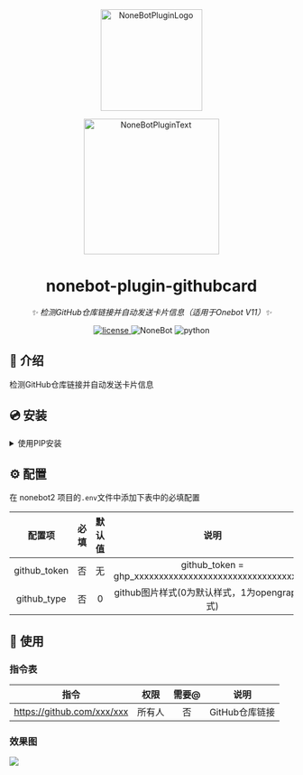 <div align="center">
  <a href="https://v2.nonebot.dev/store"><img src="https://github.com/A-kirami/nonebot-plugin-template/blob/resources/nbp_logo.png" width="180" height="180" alt="NoneBotPluginLogo"></a>
  <br>
  <p><img src="https://github.com/A-kirami/nonebot-plugin-template/blob/resources/NoneBotPlugin.svg" width="240" alt="NoneBotPluginText"></p>
</div>

<div align="center">

# nonebot-plugin-githubcard

_✨ 检测GitHub仓库链接并自动发送卡片信息（适用于Onebot V11）✨_

<a href="./LICENSE">
    <img src="https://camo.githubusercontent.com/6849e28a50157229c6a1426570610ecbe589c68bd7c806f4f7513d7265db8cf2/68747470733a2f2f696d672e736869656c64732e696f2f6769746875622f6c6963656e73652f6e6f6e65706c7567696e2f6e6f6e65626f742d706c7567696e2d706574706574" alt="license">
</a><img src="https://img.shields.io/badge/nonebot-2.0.0rc1+-red.svg" alt="NoneBot">
<img src="https://img.shields.io/badge/python-3.8+-blue.svg" alt="python">

</div>

## 📖 介绍

检测GitHub仓库链接并自动发送卡片信息

## 💿 安装

<details>
<summary>使用PIP安装</summary>


    pip install nonebot-plugin-githubcard
</details>

## ⚙️ 配置

在 nonebot2 项目的`.env`文件中添加下表中的必填配置

| 配置项 | 必填 | 默认值 | 说明 |
|:-----:|:----:|:----:|:----:|
| github_token | 否 | 无 | github_token = ghp_xxxxxxxxxxxxxxxxxxxxxxxxxxxxxxxxxxxx |
| github_type | 否 | 0 | github图片样式(0为默认样式，1为opengraph样式) |

## 🎉 使用
### 指令表
| 指令 | 权限 | 需要@ | 说明 |
|:-----:|:----:|:----:|:----:|
| https://github.com/xxx/xxx | 所有人 | 否 | GitHub仓库链接 |
### 效果图

<div align="left">
  <img src="https://s1.vika.cn/space/2023/05/21/f6b1a891001346fe90ac398eb2f2f26a?attname=test.png"/>
</div>
